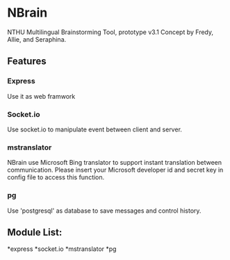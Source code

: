 # NBrain

NTHU Multilingual Brainstorming Tool, prototype v3.1
Concept by Fredy, Allie, and Seraphina.


## Features

### Express

Use it as web framwork


### Socket.io

Use socket.io to manipulate event between client and server. 


### mstranslator

NBrain use Microsoft Bing translator to support instant translation between communication. Please insert your Microsoft developer id and secret key in config file to access this function.


### pg
Use 'postgresql' as database to save messages and control history. 


## Module List:
*express
*socket.io
*mstranslator
*pg
